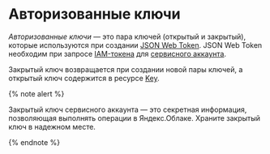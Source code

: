 # Авторизованные ключи

_Авторизованные ключи_ — это пара ключей (открытый и закрытый), которые используются при создании [JSON Web Token](https://tools.ietf.org/html/rfc7519). JSON Web Token необходим при запросе [IAM-токена](iam-token.md) для [сервисного аккаунта](../users/service-accounts.md).

Закрытый ключ возвращается при создании новой пары ключей, а открытый ключ содержится в ресурсе [Key](/docs/iam/api-ref/Key/).

{% note alert %}

Закрытый ключ сервисного аккаунта — это секретная информация, позволяющая выполнять операции в Яндекс.Облаке. Храните закрытый ключ в надежном месте.

{% endnote %}
